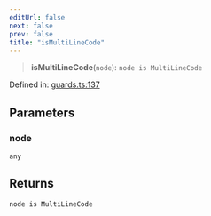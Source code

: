 ```yaml
---
editUrl: false
next: false
prev: false
title: "isMultiLineCode"
---
```


> **isMultiLineCode**(`node`): `node is MultiLineCode`

Defined in: [guards.ts:137](https://github.com/rcs-agents/rcs-lang/blob/d67a89cedb553bfd3c4dced3f75360ae0dfac4db/packages/ast/src/guards.ts#L137)

## Parameters

### node

`any`

## Returns

`node is MultiLineCode`
